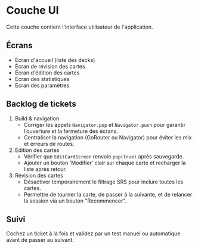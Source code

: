# Couche UI

Cette couche contient l'interface utilisateur de l'application.

## Écrans
- Écran d'accueil (liste des decks)
- Écran de révision des cartes
- Écran d'édition des cartes
- Écran des statistiques
- Écran des paramètres

## Backlog de tickets
1. Build & navigation
   - Corriger les appels `Navigator.pop` et `Navigator.push` pour garantir l’ouverture et la fermeture des écrans.
   - Centraliser la navigation (GoRouter ou Navigator) pour éviter les mix et erreurs de routes.
2. Édition des cartes
   - Vérifier que `EditCardScreen` renvoie `pop(true)` après sauvegarde.
   - Ajouter un bouton 'Modifier' clair sur chaque carte et recharger la liste après retour.
3. Révision des cartes
   - Désactiver temporairement le filtrage SRS pour inclure toutes les cartes.
   - Permettre de tourner la carte, de passer à la suivante, et de relancer la session via un bouton "Recommencer".

## Suivi
Cochez un ticket à la fois et validez par un test manuel ou automatique avant de passer au suivant.